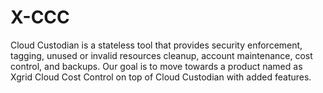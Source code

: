 # X-CCC
Cloud Custodian is a stateless tool that provides security enforcement, tagging, unused or invalid resources cleanup, account maintenance, cost control, and backups. Our goal is to move towards a product named as Xgrid Cloud Cost Control on top of Cloud Custodian with added features.
